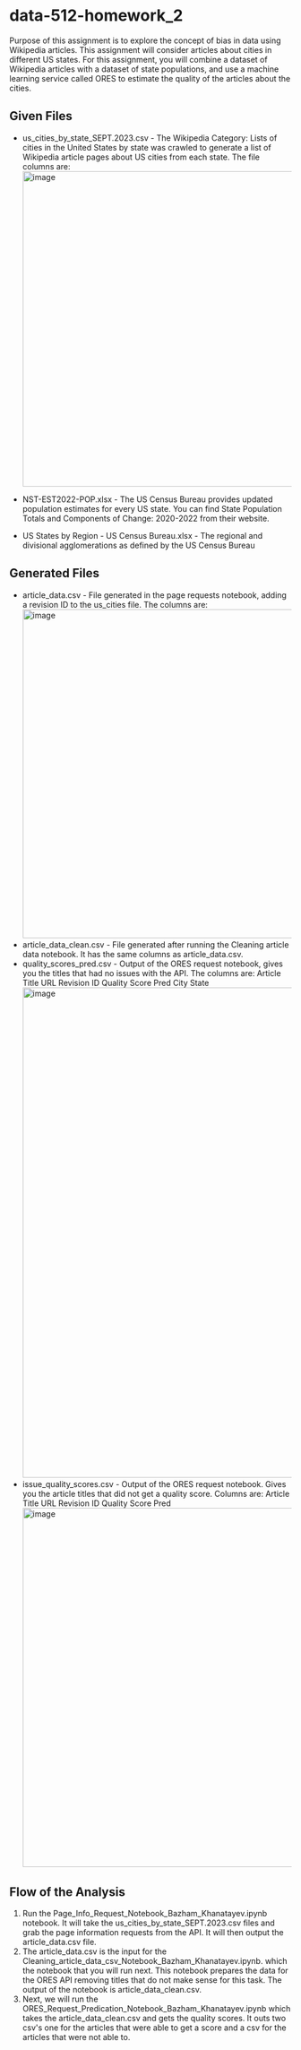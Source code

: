 # data-512-homework_2

Purpose of this assignment is to explore the concept of bias in data using Wikipedia articles. This assignment will consider articles about cities in different US states. For this assignment, you will combine a dataset of Wikipedia articles with a dataset of state populations, and use a machine learning service called ORES to estimate the quality of the articles about the cities.


## Given Files

* us_cities_by_state_SEPT.2023.csv - The Wikipedia Category: Lists of cities in the United States by state was crawled to generate a list of Wikipedia article pages about US cities from each state. The file columns are:  <img width="563" alt="image" src="https://github.com/KhanatayevB/data-512-homework_2/assets/72726814/923a5462-02d9-4253-9b72-eba397294ef8">

* NST-EST2022-POP.xlsx - The US Census Bureau provides updated population estimates for every US state. You can find State Population Totals and Components of Change: 2020-2022 from their website.
* US States by Region - US Census Bureau.xlsx - The regional and divisional agglomerations as defined by the US Census Bureau

## Generated Files
* article_data.csv - File generated in the page requests notebook, adding a revision ID to the us_cities file. The columns are:<img width="587" alt="image" src="https://github.com/KhanatayevB/data-512-homework_2/assets/72726814/ec1988c0-dd2d-45c0-bb7f-499be60583d3">
* article_data_clean.csv - File generated after running the Cleaning article data notebook. It has the same columns as article_data.csv.
* quality_scores_pred.csv - Output of the ORES request notebook, gives you the titles that had no issues with the API. The columns are: Article Title	URL	Revision ID	Quality Score Pred	City	State<img width="875" alt="image" src="https://github.com/KhanatayevB/data-512-homework_2/assets/72726814/94c6440d-fdf7-4e37-a454-44e2b1179c76">
* issue_quality_scores.csv - Output of the ORES request notebook. Gives you the article titles that did not get a quality score. Columns are: Article Title	URL	Revision ID	Quality Score Pred<img width="641" alt="image" src="https://github.com/KhanatayevB/data-512-homework_2/assets/72726814/54c306bf-42ef-48cc-a97b-64544f862080">





## Flow of the Analysis

1. Run the Page_Info_Request_Notebook_Bazham_Khanatayev.ipynb notebook. It will take the us_cities_by_state_SEPT.2023.csv files and grab the page information requests from the API. It will then output the article_data.csv file.
2. The article_data.csv is the input for the Cleaning_article_data_csv_Notebook_Bazham_Khanatayev.ipynb. which the notebook that you will run next. This notebook prepares the data for the ORES API removing titles that do not make sense for this task. The output of the notebook is article_data_clean.csv.
3. Next, we will run the ORES_Request_Predication_Notebook_Bazham_Khanatayev.ipynb which takes the article_data_clean.csv and gets the quality scores. It outs two csv's one for the articles that were able to get a score and a csv for the articles that were not able to.





